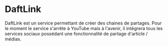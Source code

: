 # DaftLink

DaftLink est un service permettant de créer des chaines de partages. Pour le moment le service s'arrête à YouTube mais à l'avenir, il intégrera tous les services sociaux possédant une fonctionnalité de partage d'article / médias.

<!--
**daftlink/daftlink** is a ✨ _special_ ✨ repository because its `README.md` (this file) appears on your GitHub profile.

Here are some ideas to get you started:

- 🔭 I’m currently working on ...
- 🌱 I’m currently learning ...
- 👯 I’m looking to collaborate on ...
- 🤔 I’m looking for help with ...
- 💬 Ask me about ...
- 📫 How to reach me: ...
- 😄 Pronouns: ...
- ⚡ Fun fact: ...
-->
